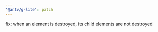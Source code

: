 ```yaml
---
'@antv/g-lite': patch
---
```


fix: when an element is destroyed, its child elements are not destroyed
